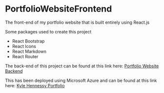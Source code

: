 # PortfolioWebsiteFrontend
The front-end of my portfolio website that is built entirely using React.js

Some packages used to create this project

* React Bootstrap
* React Icons
* React Markdown
* React Router

The back-end of this project can be found at this link here: [Portfolio Website Backend](https://github.com/KyleHennessy/PortfolioWebsiteBackend)

This has been deployed using Microsoft Azure and can be found at this link here: [Kyle Hennessy Portfolio](https://www.kylehennessyportfolio.com/)
